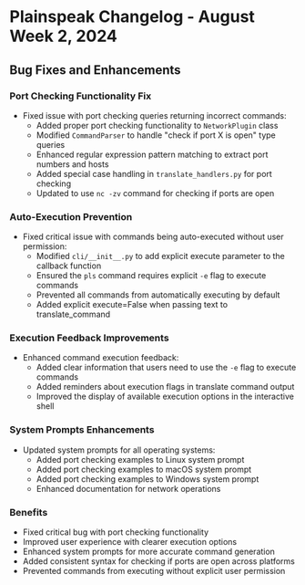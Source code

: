 # Plainspeak Changelog - August Week 2, 2024

## Bug Fixes and Enhancements

### Port Checking Functionality Fix

- Fixed issue with port checking queries returning incorrect commands:
  - Added proper port checking functionality to `NetworkPlugin` class
  - Modified `CommandParser` to handle "check if port X is open" type queries
  - Enhanced regular expression pattern matching to extract port numbers and hosts
  - Added special case handling in `translate_handlers.py` for port checking
  - Updated to use `nc -zv` command for checking if ports are open

### Auto-Execution Prevention

- Fixed critical issue with commands being auto-executed without user permission:
  - Modified `cli/__init__.py` to add explicit execute parameter to the callback function
  - Ensured the `pls` command requires explicit `-e` flag to execute commands
  - Prevented all commands from automatically executing by default
  - Added explicit execute=False when passing text to translate_command

### Execution Feedback Improvements

- Enhanced command execution feedback:
  - Added clear information that users need to use the `-e` flag to execute commands
  - Added reminders about execution flags in translate command output
  - Improved the display of available execution options in the interactive shell

### System Prompts Enhancements

- Updated system prompts for all operating systems:
  - Added port checking examples to Linux system prompt
  - Added port checking examples to macOS system prompt
  - Added port checking examples to Windows system prompt
  - Enhanced documentation for network operations

### Benefits

- Fixed critical bug with port checking functionality
- Improved user experience with clearer execution options
- Enhanced system prompts for more accurate command generation
- Added consistent syntax for checking if ports are open across platforms
- Prevented commands from executing without explicit user permission 